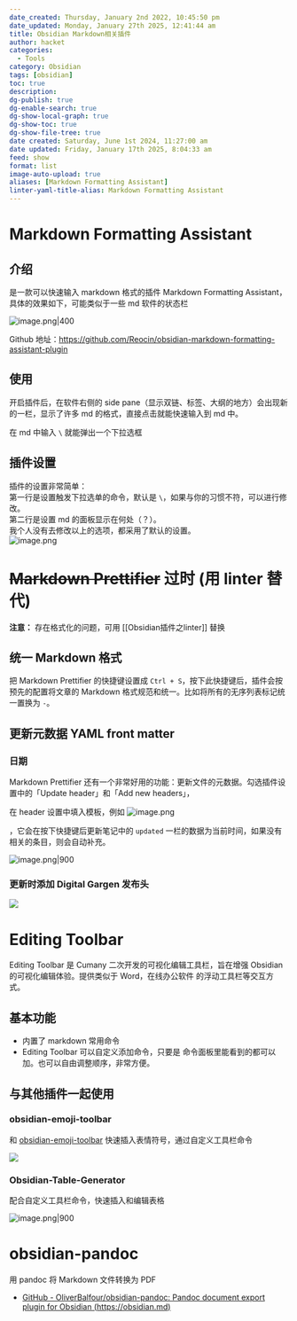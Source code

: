 ```yaml
---
date_created: Thursday, January 2nd 2022, 10:45:50 pm
date_updated: Monday, January 27th 2025, 12:41:44 am
title: Obsidian Markdown相关插件
author: hacket
categories:
  - Tools
category: Obsidian
tags: [obsidian]
toc: true
description: 
dg-publish: true
dg-enable-search: true
dg-show-local-graph: true
dg-show-toc: true
dg-show-file-tree: true
date created: Saturday, June 1st 2024, 11:27:00 am
date updated: Friday, January 17th 2025, 8:04:33 am
feed: show
format: list
image-auto-upload: true
aliases: [Markdown Formatting Assistant]
linter-yaml-title-alias: Markdown Formatting Assistant
---
```


# Markdown Formatting Assistant

## 介绍

是一款可以快速输入 markdown 格式的插件 Markdown Formatting Assistant，具体的效果如下，可能类似于一些 md 软件的状态栏

![image.png|400](https://raw.githubusercontent.com/hacket/ObsidianOSS/master/obsidian/20240222205323.png)

Github 地址：<https://github.com/Reocin/obsidian-markdown-formatting-assistant-plugin>

## 使用

开启插件后，在软件右侧的 side pane（显示双链、标签、大纲的地方）会出现新的一栏，显示了许多 md 的格式，直接点击就能快速输入到 md 中。

在 md 中输入 `\` 就能弹出一个下拉选框

## 插件设置

插件的设置非常简单：\
第一行是设置触发下拉选单的命令，默认是 `\`，如果与你的习惯不符，可以进行修改。\
第二行是设置 md 的面板显示在何处（？）。\
我个人没有去修改以上的选项，都采用了默认的设置。\
![image.png](https://raw.githubusercontent.com/hacket/ObsidianOSS/master/obsidian/20250102205902.png)

# ~~Markdown Prettifier~~ 过时 (用 linter 替代)

**注意：** 存在格式化的问题，可用 [[Obsidian插件之linter]] 替换

## 统一 Markdown 格式

把 Markdown Prettifier 的快捷键设置成 `Ctrl + S`，按下此快捷键后，插件会按预先的配置将文章的 Markdown 格式规范和统一。比如将所有的无序列表标记统一置换为 `-`。

## 更新元数据 YAML front matter

### 日期

Markdown Prettifier 还有一个非常好用的功能：更新文件的元数据。勾选插件设置中的「Update header」和「Add new headers」，

在 header 设置中填入模板，例如 ![image.png](https://raw.githubusercontent.com/hacket/ObsidianOSS/master/obsidian/202501170800675.png)

，它会在按下快捷键后更新笔记中的 `updated` 一栏的数据为当前时间，如果没有相关的条目，则会自动补充。

![image.png|900 ](https://raw.githubusercontent.com/hacket/ObsidianOSS/master/obsidian202403120850580.png)

### 更新时添加 Digital Gargen 发布头

![](https://raw.githubusercontent.com/hacket/ObsidianOSS/master/obsidian/202412232337767.png)

# Editing Toolbar

Editing Toolbar 是 Cumany 二次开发的可视化编辑工具栏，旨在增强 Obsidian 的可视化编辑体验。提供类似于 Word，在线办公软件 的浮动工具栏等交互方式。

## 基本功能

- 内置了 markdown 常用命令
- Editing Toolbar 可以自定义添加命令，只要是 命令面板里能看到的都可以加。也可以自由调整顺序，非常方便。

## 与其他插件一起使用

### obsidian-emoji-toolbar

和 [obsidian-emoji-toolbar](https://pkmer.cn/Pkmer-Docs/10-obsidian/obsidian%E7%A4%BE%E5%8C%BA%E6%8F%92%E4%BB%B6/obsidian-emoji-toolbar) 快速插入表情符号，通过自定义工具栏命令

![](https://ghproxy.com/https://raw.githubusercontent.com/cumany/cumany/main/pic/202209092001600.gif)

### Obsidian-Table-Generator

配合自定义工具栏命令，快速插入和编辑表格

![image.png|900](https://raw.githubusercontent.com/hacket/ObsidianOSS/master/obsidian202403070036245.png)

# obsidian-pandoc

用 pandoc 将 Markdown 文件转换为 PDF

- [GitHub - OliverBalfour/obsidian-pandoc: Pandoc document export plugin for Obsidian (https://obsidian.md)](https://github.com/OliverBalfour/obsidian-pandoc)
